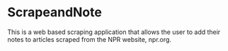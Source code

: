 # ScrapeandNote
This is a web based scraping application that allows the user to add their notes to articles scraped from the NPR website, npr.org.
